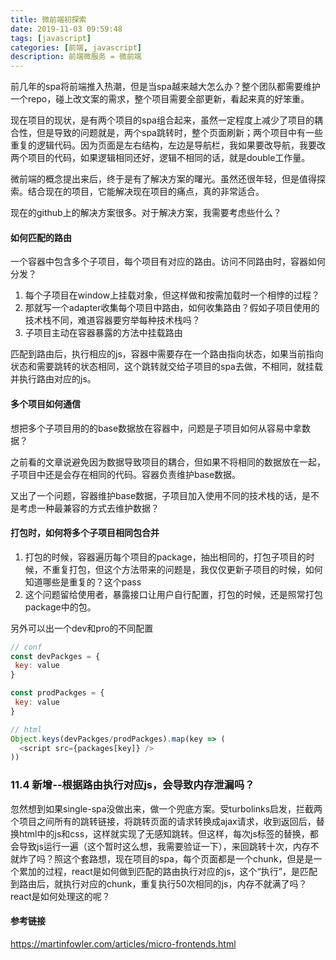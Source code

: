 ```yaml
---
title: 微前端初探索
date: 2019-11-03 09:59:48
tags: [javascript]
categories: [前端, javascript]
description: 前端微服务 = 微前端
---
```


前几年的spa将前端推入热潮，但是当spa越来越大怎么办？整个团队都需要维护一个repo，碰上改文案的需求，整个项目需要全部更新，看起来真的好笨重。

现在项目的现状，是有两个项目的spa组合起来，虽然一定程度上减少了项目的耦合性，但是导致的问题就是，两个spa跳转时，整个页面刷新；两个项目中有一些重复的逻辑代码。因为页面是左右结构，左边是导航栏，我如果要改导航，我要改两个项目的代码，如果逻辑相同还好，逻辑不相同的话，就是double工作量。

微前端的概念提出来后，终于是有了解决方案的曙光。虽然还很年轻，但是值得探索。结合现在的项目，它能解决现在项目的痛点，真的非常适合。

现在的github上的解决方案很多。对于解决方案，我需要考虑些什么？


#### 如何匹配的路由
一个容器中包含多个子项目，每个项目有对应的路由。访问不同路由时，容器如何分发？
1. 每个子项目在window上挂载对象，但这样做和按需加载时一个相悖的过程？
2. 那就写一个adapter收集每个项目中路由，如何收集路由？假如子项目使用的技术栈不同，难道容器要穷举每种技术栈吗？
3. 子项目主动在容器暴露的方法中挂载路由

匹配到路由后，执行相应的js，容器中需要存在一个路由指向状态，如果当前指向状态和需要跳转的状态相同，这个跳转就交给子项目的spa去做，不相同，就挂载并执行路由对应的js。

#### 多个项目如何通信
想把多个子项目用的的base数据放在容器中，问题是子项目如何从容易中拿数据？

之前看的文章说避免因为数据导致项目的耦合，但如果不将相同的数据放在一起，子项目中还是会存在相同的代码。容器负责维护base数据。

又出了一个问题，容器维护base数据，子项目加入使用不同的技术栈的话，是不是考虑一种最兼容的方式去维护数据？

#### 打包时，如何将多个子项目相同包合并
1. 打包的时候，容器遍历每个项目的package，抽出相同的，打包子项目的时候，不重复打包，但这个方法带来的问题是，我仅仅更新子项目的时候，如何知道哪些是重复的？这个pass
2. 这个问题留给使用者，暴露接口让用户自行配置，打包的时候，还是照常打包package中的包。

另外可以出一个dev和pro的不同配置
```js
// conf
const devPackges = {
 key: value
}

const prodPackges = {
 key: value
}

// html
Object.keys(devPackges/prodPackges).map(key => (
  <script src={packages[key]} />
))
```

### 11.4 新增--根据路由执行对应js，会导致内存泄漏吗？
忽然想到如果single-spa没做出来，做一个兜底方案。受turbolinks启发，拦截两个项目之间所有的跳转链接，将跳转页面的请求转换成ajax请求，收到返回后，替换html中的js和css，这样就实现了无感知跳转。但这样，每次js标签的替换，都会导致js运行一遍（这个暂时这么想，我需要验证一下），来回跳转十次，内存不就炸了吗？照这个套路想，现在项目的spa，每个页面都是一个chunk，但是是一个累加的过程，react是如何做到匹配的路由执行对应的js，这个“执行”，是匹配到路由后，就执行对应的chunk，重复执行50次相同的js，内存不就满了吗？react是如何处理这的呢？


#### 参考链接
https://martinfowler.com/articles/micro-frontends.html
